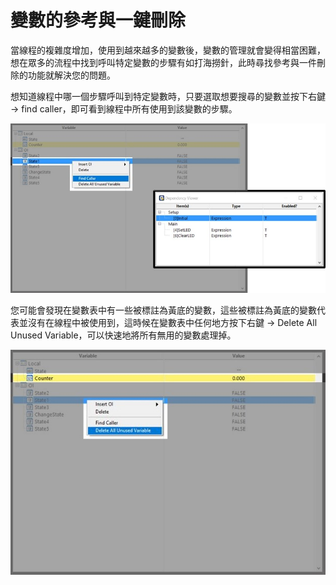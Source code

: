 # 變數的參考與一鍵刪除

當線程的複雜度增加，使用到越來越多的變數後，變數的管理就會變得相當困難，想在眾多的流程中找到呼叫特定變數的步驟有如打海撈針，此時尋找參考與一件刪除的功能就解決您的問題。

想知道線程中哪一個步驟呼叫到特定變數時，只要選取想要搜尋的變數並按下右鍵 -&gt; find caller，即可看到線程中所有使用到該變數的步驟。

![](../../.gitbook/assets/_findcaller.JPG)

您可能會發現在變數表中有一些被標註為黃底的變數，這些被標註為黃底的變數代表並沒有在線程中被使用到，這時候在變數表中任何地方按下右鍵 -&gt; Delete All Unused Variable，可以快速地將所有無用的變數處理掉。

![](../../.gitbook/assets/_deletenotuse.JPG)

